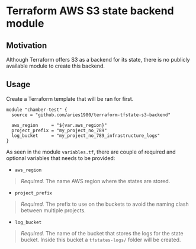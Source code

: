 # Terraform AWS S3 state backend module

## Motivation

Although Terraform offers S3 as a backend for its state, there is no publicly
available module to create this backend.

## Usage

Create a Terraform template that will be ran for first.

```
module "chamber-test" {
  source = "github.com/aries1980/terraform-tfstate-s3-backend"

  aws_region     = "${var.aws_region}"
  project_prefix = "my_project_no_789"
  log_bucket     = "my_project_no_789_infrastructure_logs"
}
```

As seen in the module `variables.tf`, there are couple of required and optional variables that needs to be provided:

- `aws_region`

> *Required.*  The name AWS region where the states are stored.

- `project_prefix`

> *Required.*  The prefix to use on the buckets to avoid the naming clash between multiple projects.

- `log_bucket`

> *Required.*  The name of the bucket that stores the logs for the state bucket.  Inside this bucket a `tfstates-logs/` folder will be created.


